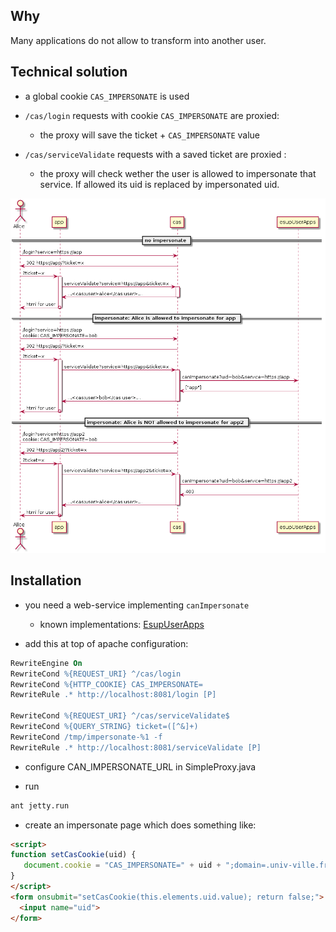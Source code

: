 Why
---

Many applications do not allow to transform into another user.


Technical solution
------------------

- a global cookie ``CAS_IMPERSONATE`` is used

- ``/cas/login`` requests with cookie ``CAS_IMPERSONATE`` are proxied: 
  - the proxy will save the ticket + ``CAS_IMPERSONATE`` value

- ``/cas/serviceValidate`` requests with a saved ticket are proxied : 
  - the proxy will check wether the user is allowed to impersonate that service. If allowed its uid is replaced by impersonated uid.

![](docs/protocol.png)

Installation
------------

- you need a web-service implementing ``canImpersonate``
  - known implementations: [EsupUserApps](https://github.com/EsupPortail/EsupUserApps)

- add this at top of apache configuration:

```apache
RewriteEngine On
RewriteCond %{REQUEST_URI} ^/cas/login
RewriteCond %{HTTP_COOKIE} CAS_IMPERSONATE=
RewriteRule .* http://localhost:8081/login [P]

RewriteCond %{REQUEST_URI} ^/cas/serviceValidate$
RewriteCond %{QUERY_STRING} ticket=([^&]+)
RewriteCond /tmp/impersonate-%1 -f
RewriteRule .* http://localhost:8081/serviceValidate [P]
```

- configure CAN_IMPERSONATE_URL in SimpleProxy.java

- run

```sh
ant jetty.run
```

- create an impersonate page which does something like:

```html
<script>
function setCasCookie(uid) {
   document.cookie = "CAS_IMPERSONATE=" + uid + ";domain=.univ-ville.fr;path=/" + (uid ? '' : ";expires=Thu, 01 Jan 1970 00:00:01 GMT;");
}
</script>
<form onsubmit="setCasCookie(this.elements.uid.value); return false;">
  <input name="uid">
</form>
```
